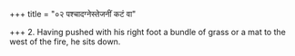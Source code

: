 +++
title = "०२ पश्चादग्नेस्तेजनीं कटं वा"

+++
2. Having pushed with his right foot a bundle of grass or a mat to the west of the fire, he sits down.
